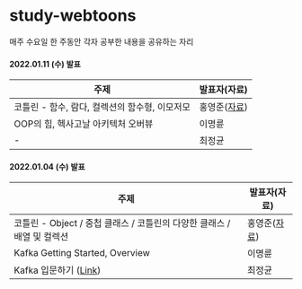 # study-webtoons

매주 수요일 한 주동안 각자 공부한 내용을 공유하는 자리

#### 2022.01.11 (수) 발표
주제|발표자(자료)
---|---
코틀린 - 함수, 람다, 컬렉션의 함수형, 이모저모|홍영준([자료](https://github.com/study-playground/study-webtoons/issues/3))
OOP의 힘, 헥사고날 아키텍처 오버뷰|이명륜
-|최정균

#### 2022.01.04 (수) 발표
주제|발표자(자료)
---|---
코틀린 - Object / 중첩 클래스 / 코틀린의 다양한 클래스 / 배열 및 컬렉션| 홍영준([자료](https://github.com/study-playground/study-webtoons/issues/1#issuecomment-1369334997))
Kafka Getting Started, Overview |이명륜
Kafka 입문하기 ([Link](https://github.com/wjdrbs96/Today-I-Learn/tree/master/Kafka)) |최정균
